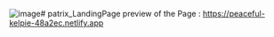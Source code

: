 ![image](https://github.com/Arafath-21/patrix_LandingPage/assets/111886507/cd87f0ed-b6f9-4bc5-8ead-7b042d9ec75c)# patrix_LandingPage
preview of the Page : https://peaceful-kelpie-48a2ec.netlify.app
